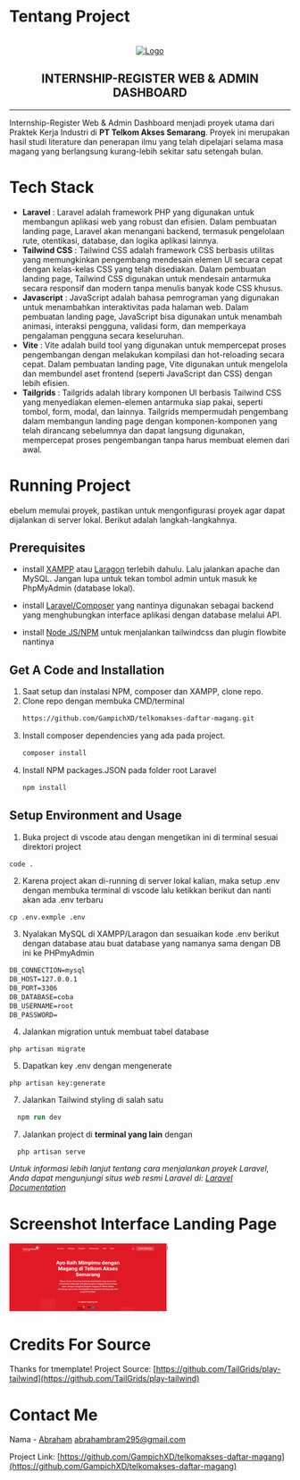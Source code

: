 

# Tentang Project
<br />
<div align="center">
  <a href="#">
    <img src="https://www.qwords.com/wp-content/themes/qwords/assets/images/icons/logo-qw-light.webp" alt="Logo" width="auto" height="80">
  </a>

  <h2 align="center">INTERNSHIP-REGISTER WEB & ADMIN DASHBOARD</h2>

  <hr>
</div>



Internship-Register Web & Admin Dashboard menjadi proyek utama dari Praktek Kerja Industri di **PT Telkom Akses Semarang**. Proyek ini merupakan hasil studi literature dan penerapan ilmu yang telah dipelajari selama masa magang yang berlangsung kurang-lebih sekitar satu setengah bulan.



# Tech Stack

-   **Laravel** : Laravel adalah framework PHP yang digunakan untuk membangun aplikasi web yang robust dan efisien. Dalam pembuatan landing page, Laravel akan menangani backend, termasuk pengelolaan rute, otentikasi, database, dan logika aplikasi lainnya.
-   **Tailwind CSS** : Tailwind CSS adalah framework CSS berbasis utilitas yang memungkinkan pengembang mendesain elemen UI secara cepat dengan kelas-kelas CSS yang telah disediakan. Dalam pembuatan landing page, Tailwind CSS digunakan untuk mendesain antarmuka secara responsif dan modern tanpa menulis banyak kode CSS khusus.
-   **Javascript** : JavaScript adalah bahasa pemrograman yang digunakan untuk menambahkan interaktivitas pada halaman web. Dalam pembuatan landing page, JavaScript bisa digunakan untuk menambah animasi, interaksi pengguna, validasi form, dan memperkaya pengalaman pengguna secara keseluruhan.
-   **Vite** : Vite adalah build tool yang digunakan untuk mempercepat proses pengembangan dengan melakukan kompilasi dan hot-reloading secara cepat. Dalam pembuatan landing page, Vite digunakan untuk mengelola dan membundel aset frontend (seperti JavaScript dan CSS) dengan lebih efisien.
-   **Tailgrids** : Tailgrids adalah library komponen UI berbasis Tailwind CSS yang menyediakan elemen-elemen antarmuka siap pakai, seperti tombol, form, modal, dan lainnya. Tailgrids mempermudah pengembang dalam membangun landing page dengan komponen-komponen yang telah dirancang sebelumnya dan dapat langsung digunakan, mempercepat proses pengembangan tanpa harus membuat elemen dari awal.





# Running Project

ebelum memulai proyek, pastikan untuk mengonfigurasi proyek agar dapat dijalankan di server lokal. Berikut adalah langkah-langkahnya.

## Prerequisites

-   install [XAMPP](https://www.apachefriends.org/download.html) atau [Laragon](https://laragon.org/download/) terlebih dahulu. Lalu jalankan apache dan MySQL. Jangan lupa untuk tekan tombol admin untuk masuk ke PhpMyAdmin (database lokal).

- install [Laravel/Composer](https://laravel.com/docs/11.x/installation) yang nantinya digunakan sebagai backend yang menghubungkan interface aplikasi dengan database melalui API.

-   install [Node JS/NPM](https://nodejs.org/en/download/current) untuk menjalankan tailwindcss dan plugin flowbite nantinya



## Get A Code and Installation

1. Saat setup dan instalasi NPM, composer dan XAMPP, clone repo.
2. Clone repo dengan membuka CMD/terminal
    ```sh
    https://github.com/GampichXD/telkomakses-daftar-magang.git
    ```
3. Install composer dependencies yang ada pada project.
    ```sh
    composer install
    ```
4. Install NPM packages.JSON pada folder root Laravel
    ```sh
    npm install
    ```





## Setup Environment and Usage
1. Buka project di vscode atau dengan mengetikan ini di terminal sesuai direktori project
```
code .
```
2. Karena project akan di-running di server lokal kalian, maka setup .env dengan membuka terminal di vscode lalu ketikkan berikut dan nanti akan ada .env terbaru
```
cp .env.exmple .env
```
3. Nyalakan MySQL di XAMPP/Laragon dan sesuaikan kode .env berikut dengan database atau buat database yang namanya sama dengan DB ini ke PHPmyAdmin
```
DB_CONNECTION=mysql
DB_HOST=127.0.0.1
DB_PORT=3306
DB_DATABASE=coba
DB_USERNAME=root
DB_PASSWORD=
```
4. Jalankan migration untuk membuat tabel database
```
php artisan migrate
```

5. Dapatkan key .env dengan mengenerate
```
php artisan key:generate
```

7. Jalankan Tailwind styling di salah satu
```ps
  npm run dev
```

7. Jalankan project di **terminal yang lain** dengan
```ps
  php artisan serve
```

_Untuk informasi lebih lanjut tentang cara menjalankan proyek Laravel, Anda dapat mengunjungi situs web resmi Laravel di: [Laravel Documentation](https://laravel.com)_


# Screenshot Interface Landing Page
![Hero-section](/public/images/screenshot.png)

# Credits For Source
Thanks for tmemplate!
Project Source: [https://github.com/TailGrids/play-tailwind](https://github.com/TailGrids/play-tailwind)

# Contact Me

Nama - [Abraham](https://www.linkedin.com/in/abraham-abraham-376b42244/) abrahambram295@gmail.com

Project Link: [https://github.com/GampichXD/telkomakses-daftar-magang](https://github.com/GampichXD/telkomakses-daftar-magang)




[contributors-shield]: https://img.shields.io/github/contributors/github_username/repo_name.svg?style=for-the-badge
[contributors-url]: https://github.com/github_username/repo_name/graphs/contributors
[forks-shield]: https://img.shields.io/github/forks/github_username/repo_name.svg?style=for-the-badge
[forks-url]: https://github.com/github_username/repo_name/network/members
[stars-shield]: https://img.shields.io/github/stars/github_username/repo_name.svg?style=for-the-badge
[stars-url]: https://github.com/github_username/repo_name/stargazers
[issues-shield]: https://img.shields.io/github/issues/github_username/repo_name.svg?style=for-the-badge
[issues-url]: https://github.com/github_username/repo_name/issues
[license-shield]: https://img.shields.io/github/license/github_username/repo_name.svg?style=for-the-badge
[license-url]: https://github.com/github_username/repo_name/blob/master/LICENSE.txt
[linkedin-shield]: https://img.shields.io/badge/-LinkedIn-black.svg?style=for-the-badge&logo=linkedin&colorB=555
[linkedin-url]: https://linkedin.com/in/linkedin_username
[product-screenshot]: images/screenshot.png
[Next.js]: https://img.shields.io/badge/next.js-000000?style=for-the-badge&logo=nextdotjs&logoColor=white
[Next-url]: https://nextjs.org/
[React.js]: https://img.shields.io/badge/React-20232A?style=for-the-badge&logo=react&logoColor=61DAFB
[React-url]: https://reactjs.org/
[Vue.js]: https://img.shields.io/badge/Vue.js-35495E?style=for-the-badge&logo=vuedotjs&logoColor=4FC08D
[Vue-url]: https://vuejs.org/
[Angular.io]: https://img.shields.io/badge/Angular-DD0031?style=for-the-badge&logo=angular&logoColor=white
[Angular-url]: https://angular.io/
[Svelte.dev]: https://img.shields.io/badge/Svelte-4A4A55?style=for-the-badge&logo=svelte&logoColor=FF3E00
[Svelte-url]: https://svelte.dev/
[Laravel.com]: https://img.shields.io/badge/Laravel-FF2D20?style=for-the-badge&logo=laravel&logoColor=white
[Laravel-url]: https://laravel.com
[Tailwind-url]: https://tailwindcss.com
[Tailwind.com]: https://img.shields.io/badge/tailwindcss-3246a8?style=for-the-badge&logo=tailwindcss&logoColor=white
[Bootstrap.com]: https://img.shields.io/badge/Bootstrap-563D7C?style=for-the-badge&logo=bootstrap&logoColor=white
[Bootstrap-url]: https://getbootstrap.com
[JQuery.com]: https://img.shields.io/badge/jQuery-0769AD?style=for-the-badge&logo=jquery&logoColor=white
[JQuery-url]: https://jquery.com
[Js.com]: https://javascript.info
[JS-image]: https://img.shields.io/badge/javascript-ebdd1c?style=for-the-badge&logo=javascript&logoColor=white